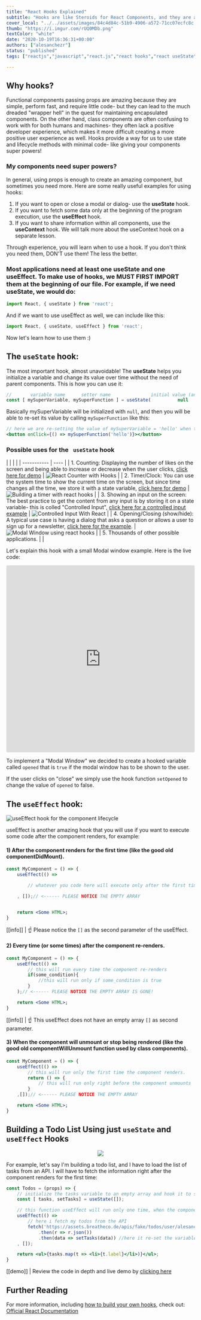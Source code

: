 ```yaml
---
title: "React Hooks Explained"
subtitle: "Hooks are like Steroids for React Components, and they are almost impossible to avoid. This lesson will focus on the 2 most important ones: useState and useEffect."
cover_local: "../../assets/images/84c4d84c-51b9-4906-a572-71cc07ecfc8c.jpeg"
thumb: "https://i.imgur.com/rUQ0MDb.png"
textColor: "white"
date: "2020-10-19T16:36:31+00:00"
authors: ["alesanchezr"]
status: "published"
tags: ["reactjs","javascript","react.js","react hooks","react useState","react useEffect"]

---
```


## Why hooks?

Functional components passing props are amazing because they are simple, perform fast, and require little code- but they can lead to the much dreaded "wrapper hell" in the quest for maintaining encapsulated components. On the other hand, class components are often confusing to work with for both humans and machines- they often lack a positive developer experience, which makes it more difficult creating a more positive user experience as well. Hooks provide a way for us to use state and lifecycle methods with minimal code- like giving your components super powers!

### My components need super powers?

In general, using props is enough to create an amazing component, but sometimes you need more. Here are some really useful examples for using hooks:

1. If you want to open or close a modal or dialog- use the **useState** hook.
2. If you want to fetch some data only at the beginning of the program execution, use the **useEffect** hook.
3. If you want to share information within all components, use the **useContext** hook. We will talk more about the useContext hook on a separate lesson.

Through experience, you will learn when to use a hook. If you don't think you need them, DON'T use them! The less the better.

### Most applications need at least one <strong>useState</strong> and one <strong>useEffect</strong>. To make use of hooks, we MUST FIRST IMPORT them at the beginning of our file. For example, if we need useState, we would do:

```jsx
import React, { useState } from 'react';
```

And if we want to use useEffect as well, we can include like this:

```jsx
import React, { useState, useEffect } from 'react';
```

Now let's learn how to use them :)

## The `useState` hook:

The most important hook, almost unavoidable! The <strong>useState</strong> helps you initialize a variable and change its value over time without the need of parent components. This is how you can use it:
```jsx
//       variable name      setter name               initial value (any value)
const [ mySuperVariable, mySuperFunction ] = useState(          null        );
```

Basically mySuperVariable will be initialized with `null`, and then you will be able to re-set its value by calling `mySuperFunction` like this:

```jsx
// here we are re-setting the value of mySuperVariable = 'hello' when the user clicks on a button:
<button onClick={() => mySuperFunction('hello')}></button>
```

### Possible uses for </strong>the ` useState` hook</strong>

|  |  |  |
| ----------- | ---- |
| 1. Counting: Displaying the number of likes on the screen and being able to increase or decrease when the user clicks, [click here for demo](https://codesandbox.io/s/wild-pond-soxu8?fontsize=14) | ![React Counter with Hooks](../../assets/images/af747595-cf02-42ca-a6bf-00c0c512ef40reactcounterhooks.gif) |
| 2. Timer/Clock: You can use the system time to show the current time on the screen, but since time changes all the time, we store it with a state variable, [click here for demo](https://codesandbox.io/s/hungry-paper-kkh7g?fontsize=14) | ![Building a timer with react hooks](../../assets/images/763d40a2-d4ea-4cf5-a2cd-dc777f71efcbtimerreacthooks.gif) |
| 3. Showing an input on the screen: The best practice to get the content from any input is by storing it on a state variable- this is colled "Controlled Input", [click here for a controlled input example](https://codesandbox.io/s/brave-albattani-irhy7?fontsize=14) | ![Controlled Input With React](../../assets/images/d1347307-d440-464f-a793-7a457e9903adcontrolledinputreact.gif) |
| 4. Opening/Closing (show/hide): A typical use case is having a dialog that asks a question or allows a user to sign up for a newsletter, [click here for the example](https://codesandbox.io/s/modal-window-component-with-hooks-vb6de?fontsize=14). | ![Modal Window using react hooks](../../assets/images/03d2c2c4-f510-4088-9bb0-1665dbfe8a68modalwindowhooks.gif) |
| 5. Thousands of other possible applications. | |

Let's explain this hook with a small Modal window example. Here is the live code:

<iframe src="https://codesandbox.io/embed/goofy-sutherland-vb6de?fontsize=14" title="Modal with hooks" allow="geolocation; microphone; camera; midi; vr; accelerometer; gyroscope; payment; ambient-light-sensor; encrypted-media; usb" style="width:100%; height:500px; border:0; border-radius: 4px; overflow:hidden;" sandbox="allow-modals allow-forms allow-popups allow-scripts allow-same-origin"></iframe>

To implement a "Modal Window" we decided to create a hooked variable called `opened` that is `true` if the modal window has to be shown to the user.

If the user clicks on "close" we simply use the hook function `setOpened` to change the value of `opened` to false.

## The `useEffect` hook:

![useEffect hook for the component lifecycle](../../assets/images/945ae0a2-2495-4955-9e9a-46fdd3efc682componentlifecyclehooks.png)

useEffect is another amazing hook that you will use if you want to execute some code after the component renders, for example:

#### 1) After the component renders for the first time (like the good old componentDidMount).
```jsx
const MyComponent = () => {
    useEffect(() =>

        // whatever you code here will execute only after the first time the component renders

    , []);// <------ PLEASE NOTICE THE EMPTY ARRAY


    return <Some HTML>;
}
```
[[info]]
| :point_up: Please notice the `[]` as the second parameter of the useEffect.

#### 2) Every time (or some times) after the component re-renders.
```jsx
const MyComponent = () => {
    useEffect(() =>
        // this will run every time the component re-renders
        if(some_condition){
            //this will run only if some_condition is true
        }
    );// <------ PLEASE NOTICE THE EMPTY ARRAY IS GONE!

    return <Some HTML>;
}
```
[[info]]
| :point_up: This useEffect does not have an empty array `[]` as second parameter.

#### 3) When the component will unmount or stop being rendered (like the good old componentWillUnmount function used by class components).
```jsx
const MyComponent = () => {
    useEffect(() =>
        // this will run only the first time the component renders.
        return () => {
            // this will run only right before the component unmounts
        }
    ,[]);// <------ PLEASE NOTICE THE EMPTY ARRAY

    return <Some HTML>;
}
```

## Building a Todo List Using just `useState` and `useEffect` Hooks

<p align="center">
    <img src="../../assets/images/41f4a2be-380f-47af-acab-d479acf80921todolisthooks.gif">
</p>

For example, let's say I'm building a todo list, and I have to load the list of tasks from an API. I will have to fetch the information right after the component renders for the first time:

```jsx
const Todos = (props) => {
    // initialize the tasks variable to an empty array and hook it to setTasks function
    const [ tasks, setTasks] = useState([]);

    // this function useEffect will run only one time, when the component is finally loaded the first time.
    useEffect(() =>
        // here i fetch my todos from the API
        fetch('https://assets.breatheco.de/apis/fake/todos/user/alesanchezr')
            .then(r => r.json())
            .then(data => setTasks(data)) //here it re-set the variable tasks with the incoming data
    , []);

    return <ul>{tasks.map(t => <li>{t.label}</li>)}</ul>;
}
```
[[demo]]
| Review the code in depth and live demo by [clicking here](https://codesandbox.io/s/xenodochial-varahamihira-egh86?fontsize=14)

## Further Reading
For more information, including [how to build your own hooks](https://reactjs.org/docs/hooks-custom.html), check out: [Official React Documentation](https://reactjs.org/docs/hooks-overview.html)

